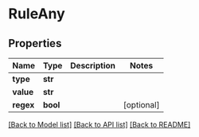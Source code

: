 # RuleAny

## Properties
Name | Type | Description | Notes
------------ | ------------- | ------------- | -------------
**type** | **str** |  | 
**value** | **str** |  | 
**regex** | **bool** |  | [optional] 

[[Back to Model list]](../README.md#documentation-for-models) [[Back to API list]](../README.md#documentation-for-api-endpoints) [[Back to README]](../README.md)


